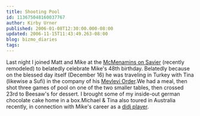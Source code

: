 ```yaml
---
title: Shooting Pool
id: 113675048160037767
author: Kirby Urner
published: 2006-01-08T12:30:00.000-08:00
updated: 2006-11-15T11:43:49.263-08:00
blog: bizmo_diaries
tags: 
---
```


Last night I joined Matt and Mike at the [McMenamins on Savier](http://www.mcmenamins.com/index.php?loc=52) (recently remodeled) to belatedly celebrate Mike's 48th birthday.  Belatedly because on the blessed day itself (December 16) he was traveling in Turkey with Tina (likewise a Sufi) in the company of his [Mevlevi Order](http://www.hayatidede.org/).We had a meal, then shot three games of pool on one of the two smaller tables, then crossed 23rd to Beesaw's for dessert.  I brought some of my inside-out german chocolate cake home in a box.Michael & Tina also toured in Australia recently, in connection with Mike's career as a [didj player](http://www.fbear.net/).